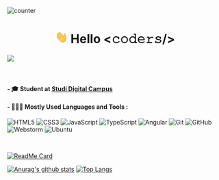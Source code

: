 ![counter](https://enzuieebp3gfvf4.m.pipedream.net)

<h1 align="center"><img src="https://raw.githubusercontent.com/ABSphreak/ABSphreak/master/gifs/Hi.gif" width="30px"> Hello <𝚌𝚘𝚍𝚎𝚛𝚜/></h1>

[<img height="30" src="https://img.shields.io/badge/linkedin-blue.svg?&style=for-the-badge&logo=linkedin&logoColor=white" />][linkedin]

<br/>

#### - 🎓 Student at [Studi Digital Campus](https://www.studi.fr/formation/code-developpement/graduate-developpeur-angular)

#### - 👨🏻‍💻 Mostly Used Languages and Tools :

![HTML5](https://img.shields.io/badge/-HTML5-E34F26?style=flat-square&logo=html5&logoColor=white)
![CSS3](https://img.shields.io/badge/-CSS3-1572B6?style=flat-square&logo=css3)
![JavaScript](https://img.shields.io/badge/-JavaScript-yellow?style=flat-square&logo=javascript&logoColor=white)
![TypeScript](https://img.shields.io/badge/-TypeScript-1572B6?style=flat-square&logo=TypeScript&logoColor=white)
![Angular](https://img.shields.io/badge/-Angular-DD0031?style=flat-square&logo=angular&logoColor=white)
![Git](https://img.shields.io/badge/-Git-black?style=flat-square&logo=git&logoColor=white)
![GitHub](https://img.shields.io/badge/-GitHub-181717?style=flat-square&logo=github&logoColor=white)
![Webstorm](https://img.shields.io/badge/-WebStorm-black?style=flat-square&logo=webstorm&logoColor=white)
![Ubuntu](https://img.shields.io/badge/-Ubuntu-E95420?style=flat-square&logo=ubuntu&logoColor=white)



<br/>

[![ReadMe Card](https://github-readme-stats.vercel.app/api/pin/?username=sandix34&repo=My-learning-tracker&theme=buefy)](https://github.com/sandix34/My-learning-tracker)

[![Anurag's github stats](https://github-readme-stats.vercel.app/api?username=sandix34&show_icons=true&theme=buefy&include_all_commits=true&count_private=true)](https://github.com/anuraghazra/github-readme-stats)
[![Top Langs](https://github-readme-stats.vercel.app/api/top-langs/?username=sandix34&layout=compact&theme=buefy)](https://github.com/anuraghazra/github-readme-stats)

[linkedin]: https://www.linkedin.com/in/sandrinezoccadev

